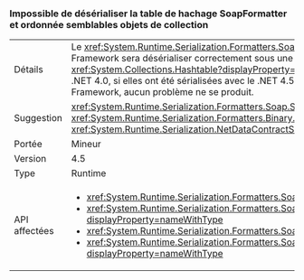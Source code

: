 ### <a name="soapformatter-cannot-deserialize-hashtable-and-similar-ordered-collection-objects"></a>Impossible de désérialiser la table de hachage SoapFormatter et ordonnée semblables objets de collection

|   |   |
|---|---|
|Détails|Le <xref:System.Runtime.Serialization.Formatters.Soap.SoapFormatter?displayProperty=name> fait pas la garantie que les objets sérialisés sous une version du .NET Framework sera désérialiser correctement sous une version différente. Plus précisément, certaines collections ordonnées (comme <xref:System.Collections.Hashtable?displayProperty=name>) ajouté des membres entre 4.0 et 4.5 telles que les objets de ces types ne peut pas désérialiser avec .NET 4.0, si elles ont été sérialisées avec le .NET 4.5. Notez que si les données sérialisées sont sérialisées et désérialisées avec la même version du .NET Framework, aucun problème ne se produit.|
|Suggestion|<xref:System.Runtime.Serialization.Formatters.Soap.SoapFormatter?displayProperty=name> sérialisation doit être remplacée par <xref:System.Runtime.Serialization.Formatters.Binary.BinaryFormatter?displayProperty=name> sérialisation ou <xref:System.Runtime.Serialization.NetDataContractSerializer?displayProperty=name> pour qu’elles soient résistantes aux modifications du .NET Framework.|
|Portée|Mineur|
|Version|4.5|
|Type|Runtime|
|API affectées|<ul><li><xref:System.Runtime.Serialization.Formatters.Soap.SoapFormatter.Serialize(System.IO.Stream,System.Object)?displayProperty=nameWithType></li><li><xref:System.Runtime.Serialization.Formatters.Soap.SoapFormatter.Serialize(System.IO.Stream,System.Object,System.Runtime.Remoting.Messaging.Header[])?displayProperty=nameWithType></li><li><xref:System.Runtime.Serialization.Formatters.Soap.SoapFormatter.Deserialize(System.IO.Stream)?displayProperty=nameWithType></li><li><xref:System.Runtime.Serialization.Formatters.Soap.SoapFormatter.Deserialize(System.IO.Stream,System.Runtime.Remoting.Messaging.HeaderHandler)?displayProperty=nameWithType></li></ul>|

